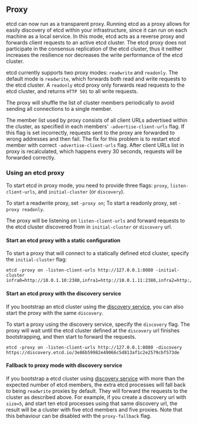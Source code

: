 ## Proxy

etcd can now run as a transparent proxy. Running etcd as a proxy allows for easily discovery of etcd within your infrastructure, since it can run on each machine as a local service. In this mode, etcd acts as a reverse proxy and forwards client requests to an active etcd cluster. The etcd proxy does not participate in the consensus replication of the etcd cluster, thus it neither increases the resilience nor decreases the write performance of the etcd cluster.

etcd currently supports two proxy modes: `readwrite` and `readonly`. The default mode is `readwrite`, which forwards both read and write requests to the etcd cluster. A `readonly` etcd proxy only forwards read requests to the etcd cluster, and returns `HTTP 501` to all write requests. 

The proxy will shuffle the list of cluster members periodically to avoid sending all connections to a single member.

The member list used by proxy consists of all client URLs advertised within the cluster, as specified in each members' `-advertise-client-urls` flag. If this flag is set incorrectly, requests sent to the proxy are forwarded to wrong addresses and then fail. The fix for this problem is to restart etcd member with correct `-advertise-client-urls` flag. After client URLs list in proxy is recalculated, which happens every 30 seconds, requests will be forwarded correctly.

### Using an etcd proxy
To start etcd in proxy mode, you need to provide three flags: `proxy`, `listen-client-urls`, and `initial-cluster` (or `discovery`). 

To start a readwrite proxy, set `-proxy on`; To start a readonly proxy, set `-proxy readonly`.

The proxy will be listening on `listen-client-urls` and forward requests to the etcd cluster discovered from in `initial-cluster` or `discovery` url. 

#### Start an etcd proxy with a static configuration
To start a proxy that will connect to a statically defined etcd cluster, specify the `initial-cluster` flag:
```
etcd -proxy on -listen-client-urls http://127.0.0.1:8080 -initial-cluster infra0=http://10.0.1.10:2380,infra1=http://10.0.1.11:2380,infra2=http://10.0.1.12:2380
```

#### Start an etcd proxy with the discovery service
If you bootstrap an etcd cluster using the [discovery service][discovery-service], you can also start the proxy with the same `discovery`. 

To start a proxy using the discovery service, specify the `discovery` flag. The proxy will wait until the etcd cluster defined at the `discovery` url finishes bootstrapping, and then start to forward the requests. 

```
etcd -proxy on -listen-client-urls http://127.0.0.1:8080 -discovery https://discovery.etcd.io/3e86b59982e49066c5d813af1c2e2579cbf573de
```

#### Fallback to proxy mode with discovery service
If you bootstrap a etcd cluster using [discovery service][discovery-service] with more than the expected number of etcd members, the extra etcd processes will fall back to being `readwrite` proxies by default. They will forward the requests to the cluster as described above. For example, if you create a discovery url with `size=5`, and start ten etcd processes using that same discovery url, the result will be a cluster with five etcd members and five proxies. Note that this behaviour can be disabled with the `proxy-fallback` flag.

[discovery-service]: clustering.md#discovery

